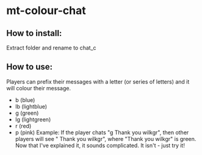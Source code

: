 # mt-colour-chat
## How to install:
Extract folder and rename to chat_c
## How to use:
Players can prefix their messages with a letter (or series of letters) and it will colour their message. 
* b (blue)
* lb (lightblue)
* g (green)
* lg (lightgreen)
* r (red)
* p (pink)
Example: If the player chats "g Thank you wilkgr", then other players will see "<you> Thank you wilkgr", where "Thank you wilkgr" is green. Now that I've explained it, it sounds complicated. It isn't - just try it!
